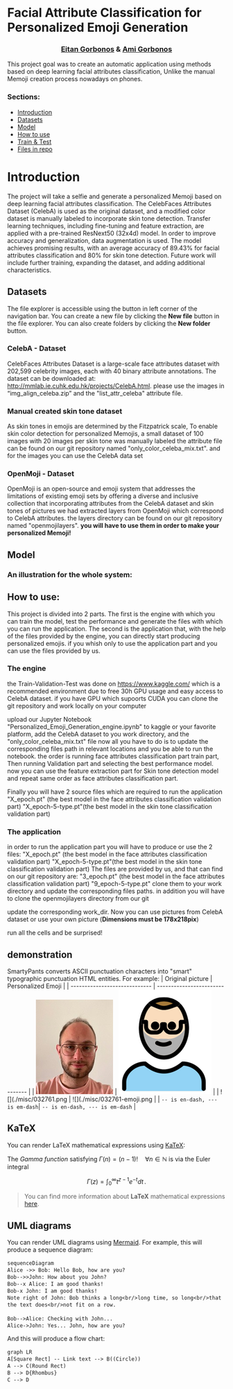# Facial Attribute Classification for Personalized Emoji Generation
<h3 style="text-align: center;">
<a href="https://www.linkedin.com/in/eitan-gorbonos/">Eitan Gorbonos</a> & 
<a href="https://www.linkedin.com/in/ami-gorbonos/">Ami Gorbonos</a>
</h3>

This project goal was to create an automatic application using methods based on deep learning facial attributes classification, Unlike the manual Memoji creation process nowadays on phones.

### Sections:
* [Introduction](#Introduction)
* [Datasets](#datasets)
* [Model](#model)
* [How to use](#how-to-use)
* [Train & Test](#train--test)
* [Files in repo](#files-in-the-repository)

# Introduction

The project will take a selfie and generate a personalized Memoji based on deep learning facial attributes classification. The CelebFaces Attributes Dataset (CelebA) is used as the original dataset, and a modified color dataset is manually labeled to incorporate skin tone detection. Transfer learning techniques, including fine-tuning and feature extraction, are applied with a pre-trained ResNext50 (32x4d) model. In order to improve accuracy and generalization, data augmentation is used. The model achieves promising results, with an average accuracy of 89.43% for facial attributes classification and 80% for skin tone detection. Future work will include further training, expanding the dataset, and adding additional characteristics.

## Datasets

The file explorer is accessible using the button in left corner of the navigation bar. You can create a new file by clicking the **New file** button in the file explorer. You can also create folders by clicking the **New folder** button.

### CelebA - Dataset
CelebFaces Attributes Dataset is a large-scale face attributes dataset with 202,599 celebrity images, each with 40 binary attribute annotations.
The dataset can be downloaded at: http://mmlab.ie.cuhk.edu.hk/projects/CelebA.html. please use the images in “img_align_celeba.zip” and the  "list_attr_celeba" attribute file.

### Manual created skin tone dataset
As skin tones in emojis are determined by the Fitzpatrick scale, To enable skin color detection for personalized Memojis, a small dataset of 100 images with 20 images per skin tone was manually labeled
the attribute file can be found on our git repository named "only_color_celeba_mix.txt". and for the images you can use the CelebA data set

### OpenMoji - Dataset
OpenMoji is an open-source and emoji system that addresses the limitations of existing emoji sets by offering a diverse and inclusive collection that incorporating attributes from the CelebA dataset and skin tones of pictures
we had extracted layers from OpenMoji which correspond to CelebA attributes.
the layers directory can be found on our git repository named "openmojilayers". 
**you will have to use them in order to make your personalized Memoji!**


## Model
### An illustration for the whole system:


## How to use:
This project is divided into 2 parts. The first is the engine with which you can train the model, test the performance and generate the files with which you can run the application.  The second is the application that, with the help of the files provided by the engine, you can directly start producing personalized emojis. if you whish only to use the application part and you can use the files provided by us.

### The engine 
the Train-Validation-Test was done on https://www.kaggle.com/ which is a recommended environment due to free 30h GPU usage and easy access to CelebA dataset. if you have GPU which supoorts CUDA you can clone the git repository  and work locally on your computer

upload our Jupyter Notebook "Personalized_Emoji_Generation_engine.ipynb" to kaggle or your favorite platform, add the CelebA dataset to you work directory, and the "only_color_celeba_mix.txt" file
now all you have to do is to update the corresponding files path in relevant locations and you be able to run the notebook.
the order is running  face attributes classification part train part, Then running Validation part and selecting the best performance model. now you can use the feature extraction part for Skin tone detection model and repeat same order as face attributes classification part.

Finally you will have 2 source files which are required to run the application
"X_epoch.pt" (the best model in the face attributes classification validation part)
"X_epoch-5-type.pt"(the best model in the skin tone classification validation part)

### The application 
 in order to run the application part you will have to produce or use the 2 files:
"X_epoch.pt" (the best model in the face attributes classification validation part)
"X_epoch-5-type.pt"(the best model in the skin tone classification validation part)
The files are provided by us, and that can find on our git repository are:
"3_epoch.pt" (the best model in the face attributes classification validation part)
"9_epoch-5-type.pt"
clone them to your work directory and update the corresponding files paths. in addition you will have to clone the openmojilayers directory from our git

update the corresponding work_dir. 
Now you can use pictures from CelebA dataset or use your own picture 
(**Dimensions must be 178x218pix**)

run all the cells and be surprised! 
## demonstration 






SmartyPants converts ASCII punctuation characters into "smart" typographic punctuation HTML entities. For example:
| Original picture              | Personalized Emoji              |
| ----------------------------- | ------------------------------- |
| ![](./misc/ami.jpeg)          | ![](./misc/ami-emoji.png)        |
| ![](./misc/032761.png           | ![](./misc/032761-emoji.png             |
| `-- is en-dash, --- is em-dash`| `-- is en-dash, --- is em-dash` |

## KaTeX

You can render LaTeX mathematical expressions using [KaTeX](https://khan.github.io/KaTeX/):

The *Gamma function* satisfying $\Gamma(n) = (n-1)!\quad\forall n\in\mathbb N$ is via the Euler integral

$$
\Gamma(z) = \int_0^\infty t^{z-1}e^{-t}dt\,.
$$

> You can find more information about **LaTeX** mathematical expressions [here](http://meta.math.stackexchange.com/questions/5020/mathjax-basic-tutorial-and-quick-reference).


## UML diagrams

You can render UML diagrams using [Mermaid](https://mermaidjs.github.io/). For example, this will produce a sequence diagram:

```mermaid
sequenceDiagram
Alice ->> Bob: Hello Bob, how are you?
Bob-->>John: How about you John?
Bob--x Alice: I am good thanks!
Bob-x John: I am good thanks!
Note right of John: Bob thinks a long<br/>long time, so long<br/>that the text does<br/>not fit on a row.

Bob-->Alice: Checking with John...
Alice->John: Yes... John, how are you?
```

And this will produce a flow chart:

```mermaid
graph LR
A[Square Rect] -- Link text --> B((Circle))
A --> C(Round Rect)
B --> D{Rhombus}
C --> D
```